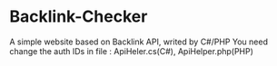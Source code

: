 # Backlink-Checker
A simple website based on Backlink API, writed by C#/PHP
You need change the auth IDs in file : ApiHeler.cs(C#), ApiHelper.php(PHP)
